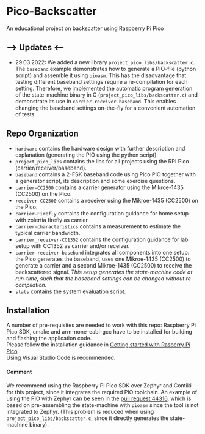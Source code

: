 # Pico-Backscatter
An educational project on backscatter using Raspberry Pi Pico

## --> Updates <--
- 29.03.2022: We added a new library `project_pico_libs/backscatter.c`. The `baseband` example demonstrates how to generate a PIO-file (python script) and assemble it using `pioasm`. This has the disadvantage that testing different baseband settings require a re-compilation for each setting. Therefore, we implemented the automatic program generation of the state-machine binary in C (`project_pico_libs/backscatter.c`) and demonstrate its use in `carrier-receiver-baseband`. This enables changing the baseband settings on-the-fly for a convenient automation of tests.

## Repo Organization
- `hardware` contains the hardware design with further description and explanation (generating the PIO using the python script).
- `project_pico_libs` contains the libs for all projects using the RPI Pico (carrier/receiver/baseband).
- `baseband` contains a 2-FSK baseband code using Pico PIO together with a generator script, its description and some exercise questions.
- `carrier-CC2500` contains a carrier generator using the Mikroe-1435 (CC2500) on the Pico.
- `receiver-CC2500` contains a receiver using the Mikroe-1435 (CC2500) on the Pico.
- `carrier-Firefly` contains the configuration guidance for home setup with zolertia firefly as carrier.
- `carrier-characteristics` contains a measurement to estimate the typical carrier bandwidth.
- `carrier_receiver-CC1352` contains the configuration guidance for lab setup with CC1352 as carrier and/or receiver.
- `carrier-receiver-baseband` integrates all components into one setup: the Pico generates the baseband, uses one Mikroe-1435 (CC2500) to generate a carrier and a second Mikroe-1435 (CC2500) to receive the backscattered signal. _This setup generates the state-machine code at run-time, such that the baseband settings can be changed without re-compilation._
- `stats` contains the system evaluation script.

## Installation
A number of pre-requisites are needed to work with this repo:
Raspberry Pi Pico SDK, cmake and arm-none-eabi-gcc have to be installed for building and flashing the application code.
<br>Please follow the installation guidance in [Getting started with Rasberry Pi Pico](https://datasheets.raspberrypi.com/pico/getting-started-with-pico.pdf).
<br>Using Visual Studio Code is recommended.


#### Comment
We recommend using the Raspberry Pi Pico SDK over Zephyr and Contiki for this project, since it integrates the required PIO toolchain. An example of using the PIO with Zephyr can be seen in the [pull request 44316](https://github.com/zephyrproject-rtos/zephyr/pull/44316/files), which is based on pre-assembling the state-machine with `pioasm` since the tool is not integrated to Zephyr. (This problem is reduced when using `project_pico_libs/backscatter.c`, since it directly generates the state-machine binary).
